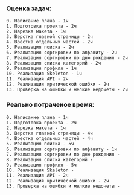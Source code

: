 ### Оценка задач:
    
    0. Написание плана - 1ч
    1. Подготовка проекта - 2ч
    2. Нарезка макета - 1ч
    3. Верстка главной страницы - 2ч
    4. Врестка отдельных частей - 2ч
    5. Реализация поиска - 2ч
    6. Реализация сортировки по алфавиту - 2ч
    7. Реализация сортировки по дню рождения - 2ч
    8. Реализация списка категорий - 2ч
    9. Реализация профиля - 1ч
    10. Реализация Skeleton - 1ч
    11. Реализация API - 2ч
    12. Реализация критической ошибки - 2ч
    13. Проверка на ошибки и мелкие недочеты - 2ч

### Реально потраченое время:

    0. Написание плана - 1ч
    1. Подготовка проекта - 2ч
    2. Нарезка макета - 1ч
    3. Верстка главной страницы - 4ч
    4. Врестка отдельных частей - 4ч
    5. Реализация поиска - 5ч
    6. Реализация сортировки по алфавиту - 1ч
    7. Реализация сортировки по дню рождения - 
    8. Реализация списка категорий - 
    9. Реализация профиля - 5ч
    10. Реализация Skeleton - 
    11. Реализация API - 2ч
    12. Реализация критической ошибки - 2ч
    13. Проверка на ошибки и мелкие недочеты - 
    

